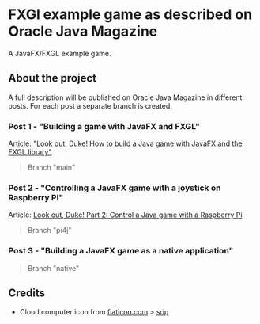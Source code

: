 # FXGl example game as described on Oracle Java Magazine

A JavaFX/FXGL example game.

## About the project

A full description will be published on Oracle Java Magazine in different posts. For each post a separate branch is
created.

### Post 1 - "Building a game with JavaFX and FXGL"

Article: ["Look out, Duke! How to build a Java game with JavaFX and the FXGL library"](https://blogs.oracle.com/javamagazine/java-javafx-fxgl-game-development)

> Branch "main"

### Post 2 - "Controlling a JavaFX game with a joystick on Raspberry Pi"

Article: [Look out, Duke! Part 2: Control a Java game with a Raspberry Pi](https://blogs.oracle.com/javamagazine/post/look-out-duke-part-2-control-a-java-game-with-a-raspberry-pi-and-a-joystick)

> Branch "pi4j"

### Post 3 - "Building a JavaFX game as a native application"

> Branch "native"

## Credits

* Cloud computer icon from [flaticon.com](https://www.flaticon.com) > [srip](https://www.flaticon.com/authors/srip)